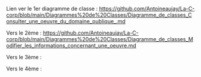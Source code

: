 Lien ver le 1er diagramme de classe : 
https://github.com/Antoineaujay/La-C-corp/blob/main/Diagrammes%20de%20Classes/Diagramme_de_classes_Consulter_une_oeuvre_du_domaine_publique_.md

Vers le 2ème : 
https://github.com/Antoineaujay/La-C-corp/blob/main/Diagrammes%20de%20Classes/Diagramme_de_classes_Modifier_les_informations_concernant_une_oeuvre.md

Vers le 3ème : 


Vers le 4ème : 
